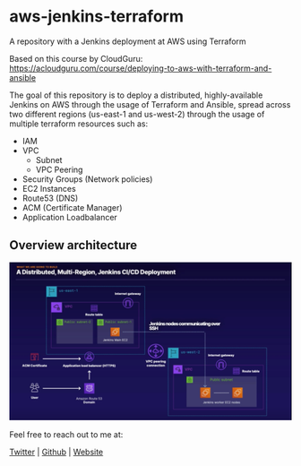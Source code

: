 # aws-jenkins-terraform
A repository with a Jenkins deployment at AWS using Terraform

Based on this course by CloudGuru: https://acloudguru.com/course/deploying-to-aws-with-terraform-and-ansible

The goal of this repository is to deploy a distributed, highly-available Jenkins on AWS through the usage of Terraform and Ansible, spread across two different regions (us-east-1 and us-west-2) through the usage of multiple terraform resources such as:
- IAM
- VPC
  - Subnet
  - VPC Peering
- Security Groups (Network policies)
- EC2 Instances
- Route53 (DNS)
- ACM (Certificate Manager)
- Application Loadbalancer

## Overview architecture

![Distributed Jenkins Architecture](terraform/assets/overview.png)

Feel free to reach out to me at:

[Twitter](https://twitter.com/schmittfelipe) | [Github](https://github.com/fsschmitt) | [Website](https://felipeschmitt.com)
